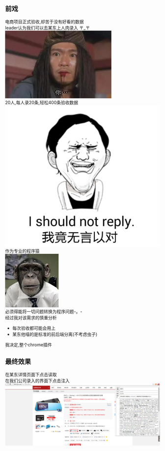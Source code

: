 ## 前戏    
电商项目正式验收,却苦于没有好看的数据    
leader认为我们可以去某东上人肉录入 〒_〒    
![image](https://github.com/Glimis/chrome/raw/master/img/u=1259477795,2907124758&fm=21&gp=0.jpg)    
20人,每人录20条,轻松400条验收数据    
![image](https://github.com/Glimis/chrome/raw/master/img/wyyd.png)     
作为专业的程序猿    
![image](https://github.com/Glimis/chrome/raw/master/img/cxy.jpg)    
必须得能将一切问题转换为程序问题-。-    
经过我对该需求的慎重分析    
* 每次验收都可能会用上
* 某东他喵的是标准的前后端分离(不考虑虫子)

我决定,整个chrome插件    
## 最终效果
在某东详情页面下点击读取    
在我们公司录入的界面下点击注入      
![image](https://github.com/Glimis/chrome/raw/master/img/xg1.png)    